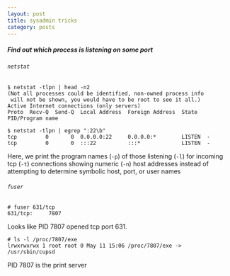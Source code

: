 ```yaml
---
layout: post
title: sysadmin tricks
category: posts
---
```


##### Find out which process is listening on some port
###### `netstat`

    $ netstat -tlpn | head -n2
    (Not all processes could be identified, non-owned process info
     will not be shown, you would have to be root to see it all.)
    Active Internet connections (only servers)
    Proto  Recv-Q  Send-Q  Local Address  Foreign Address  State   PID/Program name
    
    $ netstat -tlpn | egrep ":22\b"
    tcp         0       0  0.0.0.0:22     0.0.0.0:*        LISTEN  -
    tcp         0       0  :::22          :::*             LISTEN  -

Here, we print the program names (`-p`)
of those listening (`-l`)
for incoming tcp (`-t`) connections
showing numeric (`-n`) host addresses instead of attempting to determine symbolic host, port, or user names

###### `fuser`

    # fuser 631/tcp
    631/tcp:     7807

Looks like PID 7807 opened tcp port 631.

    # ls -l /proc/7807/exe
    lrwxrwxrwx 1 root root 0 May 11 15:06 /proc/7807/exe -> /usr/sbin/cupsd

PID 7807 is the print server

